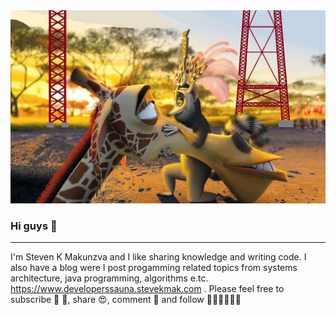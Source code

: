 <img class="image-placeholder" src="https://github.com/smakunzva/SMAKUNZVA/blob/master/king_juli.jpg">



### Hi guys 👋


-------------------------------------------------------------------------------------------------------------------------------------------------------------
I'm Steven K Makunzva and I like sharing knowledge and writing code. I also have a blog were I post progamming related topics from systems architecture, java programming, algorithms e.tc. https://www.developerssauna.stevekmak.com .
Please feel free to subscribe  🙋 🙋, share 😍, comment 💬 and follow 👩🏼‍💻👨🏼‍💻
<!--
**smakunzva/SMAKUNZVA** is a ✨ _special_ ✨ repository because its `README.md` (this file) appears on your GitHub profile.

Here are some ideas to get you started:

- 🔭 I’m currently working on ...
- 🌱 I’m currently learning ...
- 👯 I’m looking to collaborate on ...
- 🤔 I’m looking for help with ...
- 💬 Ask me about ...
- 📫 How to reach me: ...
- 😄 Pronouns: ...
- ⚡ Fun fact: ...
-->
